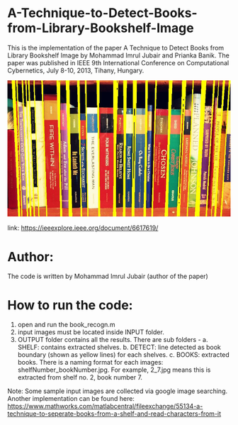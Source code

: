 # A-Technique-to-Detect-Books-from-Library-Bookshelf-Image

This is the implementation of the paper A Technique to Detect Books from Library Bookshelf Image
by Mohammad Imrul Jubair and Prianka Banik. The paper was published in IEEE 9th International Conference on Computational Cybernetics, July 8-10, 2013, Tihany, Hungary.

![Alt text](https://github.com/imruljubair/A-Technique-to-Detect-Books-from-Library-Bookshelf-Image/blob/master/OUTPUT/DETECT/shelf_1.jpg)

link: https://ieeexplore.ieee.org/document/6617619/

# Author:

The code is written by Mohammad Imrul Jubair (author of the paper)

# How to run the code:

1. open and run the book_recogn.m
2. input images must be located inside INPUT folder.
3. OUTPUT folder contains all the results. There are sub folders - 
	a. SHELF: contains extracted shelves.
	b. DETECT: line detected as book boundary (shown as yellow lines) for each shelves.
	c. BOOKS: extracted books. There is a naming format for each images: shelfNumber_bookNumber.jpg. For example, 2_7.jpg means this is extracted from shelf no. 2, book number 7.

Note: Some sample input images are collected via google image searching. Another implementation can be found here: https://www.mathworks.com/matlabcentral/fileexchange/55134-a-technique-to-seperate-books-from-a-shelf-and-read-characters-from-it
